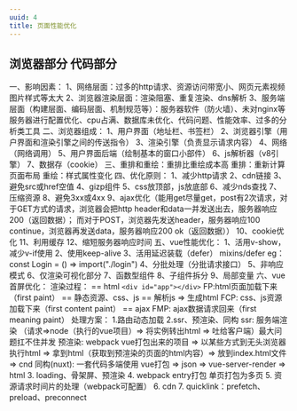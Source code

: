 ```yaml
---
uuid: 4
title: 页面性能优化
---
```

## 浏览器部分 代码部分
  一、影响因素：
    1、网络层面：过多的http请求、资源访问带宽小、网页元素视频图片样式等太大
    2、浏览器渲染层面：渲染阻塞、重复渲染、dns解析
    3、服务端层面（构建层面、编码层面、机制规范等）：服务器软件（防火墙）、未对nginx等服务器进行配置优化、cpu占满、数据库未优化、代码问题、性能效率、过多的分析类工具
  二、浏览器组成：
    1、用户界面（地址栏、书签栏）
    2、浏览器引擎（用户界面和渲染引擎之间的传送指令）
    3、渲染引擎（负责显示请求内容）
    4、网络（网络调用）
    5、用户界面后端（绘制基本的窗口小部件）
    6、js解析器（v8引擎）
    7、数据存（cookie）
  三、重排和重绘：重排比重绘成本高
    重排：重新计算页面布局
    重绘：样式属性变化
  四、优化原则：
    1、减少http请求
    2、cdn链接
    3、避免src或href空值
    4、gizp组件
    5、css放顶部，js放底部
    6、减少nds查找
    7、压缩资源
    8、避免3xx或4xx
    9、ajax优化（能用get尽量get，post有2次请求，对于GET方式的请求，浏览器会把http header和data一并发送出去，服务器响应200（返回数据）；
而对于POST，浏览器先发送header，服务器响应100 continue，浏览器再发送data，服务器响应200 ok（返回数据））
    10、cookie优化
    11、利用缓存
    12、缩短服务器响应时间
  五、vue性能优化：
    1、活用v-show，减少v-if使用
    2、使用keep-alive
    3、活用延迟装载（defer） mixins/defer  eg：const Login = () => import("./login")
    4、分批处理（分批请求接口）
    5、非响应模式
    6、仅渲染可视化部分
    7、函数型组件
    8、子组件拆分
    9、局部变量
  六、vue首屏优化：
    渲染过程：
    == html  ```<div id="app"></div>``` FP:html页面加载下来（first paint）
      == 静态资源、css、js
        == 解析js => 生成html FCP: css、js资源加载下来（first content paint）
          == ajax FMP: ajax数据请求回来（first meaning paint）
    处理方案：
      1.路由动态加载
      2.ssr、预渲染、同构
        ssr: 服务端渲染 （请求=>node（执行的vue项目）=> 将实例转出html => 吐给客户端）最大问题扛不住并发
        预渲染: webpack vue打包出来的项目 => 以某些方式到无头浏览器执行html => 拿到html（获取到预渲染的页面的html内容）=> 放到index.html文件 => cnd
        同构(nuxt): 一套代码多端使用 vue打包 => json => vue-server-render => html
      3. loading、骨架屏、预渲染
      4. webpack entry打包 单页打包为多页
      5. 资源请求时间片的处理（webpack可配置）
      6. cdn
      7. quicklink：prefetch、preload、preconnect

